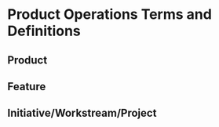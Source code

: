 # Product Operations Terms and Definitions

## Product

## Feature

## Initiative/Workstream/Project
